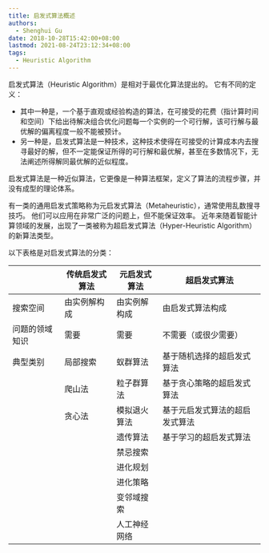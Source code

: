 ```yaml
---
title: 启发式算法概述
authors:
  - Shenghui Gu
date: 2018-10-28T15:42:00+08:00
lastmod: 2021-08-24T23:12:34+08:00
tags:
  - Heuristic Algorithm
---
```


启发式算法（Heuristic Algorithm）是相对于最优化算法提出的。
它有不同的定义：

- 其中一种是，一个基于直观或经验构造的算法，在可接受的花费（指计算时间和空间）下给出待解决组合优化问题每一个实例的一个可行解，该可行解与最优解的偏离程度一般不能被预计。
- 另一种是，启发式算法是一种技术，这种技术使得在可接受的计算成本内去搜寻最好的解，但不一定能保证所得的可行解和最优解，甚至在多数情况下，无法阐述所得解同最优解的近似程度。

<!-- more -->

启发式算法是一种近似算法，它更像是一种算法框架，定义了算法的流程步骤，并没有成型的理论体系。

有一类的通用启发式策略称为元启发式算法（Metaheuristic），通常使用乱数搜寻技巧。
他们可以应用在非常广泛的问题上，但不能保证效率。
近年来随着智能计算领域的发展，出现了一类被称为超启发式算法（Hyper-Heuristic Algorithm）的新算法类型。

以下表格是对启发式算法的分类：

|                | 传统启发式算法 | 元启发式算法 | 超启发式算法                   |
| -------------- | -------------- | ------------ | ------------------------------ |
| 搜索空间       | 由实例解构成   | 由实例解构成 | 由启发式算法构成               |
| 问题的领域知识 | 需要           | 需要         | 不需要（或很少需要）           |
| 典型类别       | 局部搜索       | 蚁群算法     | 基于随机选择的超启发式算法     |
|                | 爬山法         | 粒子群算法   | 基于贪心策略的超启发式算法     |
|                | 贪心法         | 模拟退火算法 | 基于元启发式算法的超启发式算法 |
|                |                | 遗传算法     | 基于学习的超启发式算法         |
|                |                | 禁忌搜索     |                                |
|                |                | 进化规划     |                                |
|                |                | 进化策略     |                                |
|                |                | 变邻域搜索   |                                |
|                |                | 人工神经网络 |                                |
